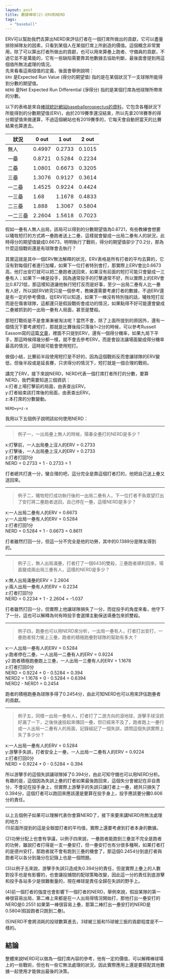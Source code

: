 ```yaml
---
layout: post
title: 數據棒球(2)-ERV和NERD
tags: 
  - "baseball"
---
```

ERV可以幫助我們去算出NERD來評估打者在一個打席所做出的貢獻，它可以盡量排除掉隊友的因素，只看到某個人在某個打席上所創造的價值。這個概念非常實用，除了可以算出打者所做出的貢獻，也可以用來算壘上跑者、守備員的貢獻，不過它並不是萬能的，它有一些缺陷需要靠其他數據去協助判斷，最後面會提到用這個值所無法處理的情況。   
先來看看這兩個值的定義，後面會舉例說明：  
`ERV` 是Expected Run Value (得分的期望值) 指的是在某個狀況下一支球隊所能得到分數的期望值。  
`NERD`  是Net Expected Run Differential (淨得分) 指的是某個打席為他球隊所帶來的分數。  

以下的表格是來自[棒球統計網站baseballprospectus的資料](https://legacy.baseballprospectus.com/sortable/index.php?cid=2556148)，它包含各種狀況下所能得到的分數期望值(ERV)，由於2019賽季還沒結束，所以先拿2018賽季的得分期望值來做運算，不過這個網站也有2019賽季的，它每天會自動把當天的比賽結果也算進去。

|    狀況   |   0 out  |  1 out   |   2 out  | 
| -------- | -------- | -------- | -------- |
| 無人      | 0.4997   | 0.2733   | 0.1015   |
| 一壘      | 0.8721   | 0.5284   | 0.2234   |
| 二壘      | 1.0801   | 0.6673   | 0.3205   |
| 三壘      | 1.3076   | 0.9127   | 0.3614   |
| 一二壘    | 1.4525   | 0.9224   | 0.4424   |
| 一三壘    | 1.68     | 1.1678   | 0.4833   |
| 二三壘    | 1.888    | 1.3067   | 0.5804   |
| 一二三壘   | 2.2604   | 1.5618   | 0.7023   |  


假如一壘有人無人出局，該局可以得到的分數期望值為0.8721，有些教練會想要以犧牲短打的方式將一壘跑者送上二壘，這樣就會變成一出局二壘有人的狀況，此時得分的期望值變成0.6673，明明執行了戰術，得分的期望值卻少了0.2分，那為什麼這個戰術還是有球隊會去執行？  

其實這就是其中一個ERV無法解釋的狀況，ERV表格是所有打者的平均去算的，它沒有對每個打者進行加權，如果下一位打者特別會打，那實際上ERV會比0.6673高，他打出安打就可以把二壘跑者送回來，如果沒有前面的短打可能只會變成一三壘有人；如果下一棒是投手，因為通常投手的打擊通常不好，所以實際上的ERV會比0.8721低，那這樣知道讓他執行短打反而是好事，至少一出局二壘有人比一壘有人好，所以說ERV終究只是一個參考，教練還需要考慮打者的數據，不過ERV還是有一定的參考價值，從ERV可以知道，如果下一棒沒有特別強的話，犧牲短打反而是在傷害球隊，這都還只是假設戰術會成功的情況，如果點得不好可能還會變成二壘被抓到的一出局一壘有人局面，甚至是雙殺。  

那短打戰術是不是會漸漸被淘汰呢？當然不會，除了上面所提到的原因外，還有一個情況下要考慮短打，那就是比賽後段只落後1~2分的時候，可以參考Russell Eassom寫的這篇[文章](http://batflipsandnerds.com/2018/10/06/analytics-and-its-effects-on-the-mlb-the-bunt/)，裡面不只提到ERV，還有一個得分機率，如果九局下平手，那這時候得幾分都一樣，就不會去參考ERV，而是會設法讓場面變成得分機率最高的情況，這時就可能會使用短打。  

做個小結，比賽前半段使用短打是不好的，因為這個戰術反而會讓球隊的ERV變低，但後半段或是延長賽，只求得分的情況下，短打就是一個合理的戰術。  

講完了ERV，接下來說NERD，NERD代表一個打席打者所打的分數，要算NERD，我們需要知道三個資訊：  
x:打者上場打擊前的局面，由表查出ERV。  
y:打者結束該打席後的局面，由表查出ERV。  
z:本打席的分數變動。  

`NERD=y+z-x`

我用以下五個例子說明該如何使用NERD：  

---
> 例子一，一出局壘上無人的時候，陽春全壘打的NERD是多少？  

x:打擊前，一人出局壘上沒人的ERV = 0.2733  
y:打擊後，一人出局壘上沒人的ERV = 0.2733  
z:打者打回1分  
NERD = 0.2733 + 1 - 0.2733 = 1  

打者總共打進一分，蠻合理的吧，這分完全是靠這個打者打的，他把自己送上壘又送回來。  

---
> 例子二，犧牲短打成功執行後的一出局二壘有人，下一位打者不負眾望打出了安打將二壘跑者送回，自己停在一壘，這樣NERD是多少？

x:一人出局二壘有人的ERV = 0.6673  
y:一人出局一壘有人的ERV = 0.5284  
z:打者打回1分  
NERD = 0.5284 + 1 - 0.6673 = 0.8611  

打者雖然打回一分，但這一分不完全是他的功勞，其中的0.1389分是隊友得到的。  

---
> 例子三，無人出局滿壘，打者打了一個643的雙殺，三壘跑者順利回來，場面變成兩出局三壘有人，這樣的NERD是多少？

x:無人出局滿壘的ERV = 2.2604  
y:兩人出局一壘有人的ERV = 0.2234  
z:打者打回1分  
NERD = 0.2234 + 1 - 2.2604 = -1.037  

打者雖然打回一分，但實際上他讓球隊損失了一分，而從投手的角度來看，他守下了一分，這也可以解釋為何有時投手會選擇主動保送填壘包來抓雙殺。  

---
> 例子四，跑壘也可以用NERD來分析，一出局一壘有人，打者打出安打，一壘跑者努力衝上三壘，跑者的積極跑壘對球隊的幫助有多大？  

x:一人出局一壘有人的ERV = 0.5284  
y:跑者停在二壘，一人出局一二壘有人的ERV = 0.9224  
y2:跑者積極跑壘跑上三壘，一人出局一三壘有人的ERV = 1.1678  
z:打者打回0分  
NERD = 0.9224 + 0 - 0.5284 = 0.394  
NERD2 = 1.1678 + 0 - 0.5284 = 0.6394  
NERD2 - NERD1 = 0.2454  

跑者的積極跑壘為球隊多得了0.2454分，由此可知NERD也可以用來評估跑壘者的貢獻。  

---
> 例子五，同樣一出局一壘有人，打者打了二游方向的滾地球，游擊手球沒抓好漏了一下，之後快速撿起來傳回一壘，但已經來不及了，跑者跑上一壘行成一人出局一二壘有人的局面，記錄組記了一個失誤，請問這個失誤實際上失了多少分？

x:一人出局一壘有人的ERV = 0.5284  
y:游擊手失誤，打者安全上一壘，一人出局一二壘有人的ERV = 0.9224  
z:打者打回0分  
NERD = 0.9224 + 0 - 0.5284 = 0.394  
  
所以游擊手的這個失誤讓球隊掉了0.394分，由此可知守備也可以用NERD分析。有趣的是，這個因為失誤上壘的打者如果最後跑回來，這個失分會被記在非自責分，不會記在投手身上，但實際上游擊手的失誤只讓打者上一壘，總共只損失了0.394分，這個打者可以跑回來應該還是要算在投手身上，投手應該要分攤0.606分的責任。  

---

以上五個例子如果可以理解代表你會算NERD了，接下來要來講NERD所無法處理的地方：  
(1)前面所提到的這是全聯盟打者的平均值，實際上還要考慮到打者本身的數據。  

(2)功勞分配上也會有爭議，以例子四來說，一壘跑者能跑到三壘並不完全是跑者的功勞，雖說打者打得是一支一壘安打，但一壘安打也有分很多種啊，如果打者打的是德州安打，那跑者就不會有跑到三壘的機會了，那這個0.2454分到底打者與跑者可以各分到幾分在記錄上也是一個問題。  

(3)以例子五來說，游擊手失誤只造成失0.394分的責任，但是實際上壘上的人數對投手也是有影響的，也會讓投捕間的配球策略改變，因此這一分的責任到底游擊和投手各站多少是很難衡量的，現在棒球是責任全歸在失誤的野手上。  

(4)前一個打者的強度也會影響下一個打者的NERD，舉例來說，假設某隊的第一棒很容易出局，第二棒上來都是在一人出局得情況開始打，那他打出一壘安打的NERD是0.2551
如果第一棒很容易上壘，那第二棒打出一壘安打的NERD是0.5804(假設跑者只跑到二壘)。  

(5)NERD不會將消耗的投球數算進去，3球被三振和15球被三振的貢獻程度是不一樣的。  

## 結論

整體來說NERD可以做為一個打席內容的參考，他有一定的價值，可以解釋棒球場上的一些戰術，但也有一些它無法處理的狀況，因此實際應用上還是要搭配其他數據一起使用才能做出最後的決策。




    
